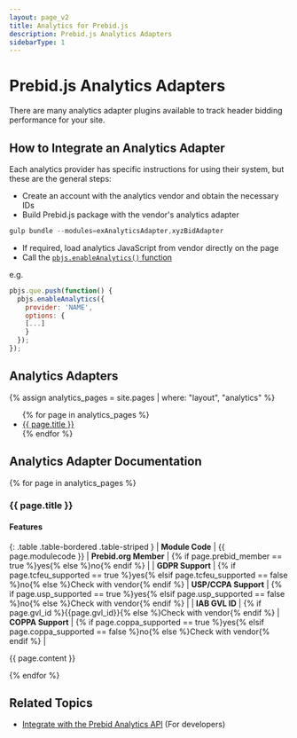 ```yaml
---
layout: page_v2
title: Analytics for Prebid.js
description: Prebid.js Analytics Adapters
sidebarType: 1
---
```


# Prebid.js Analytics Adapters

There are many analytics adapter plugins available to track header bidding performance for your site.

## How to Integrate an Analytics Adapter

Each analytics provider has specific instructions for using their system, but these are the general steps:

- Create an account with the analytics vendor and obtain the necessary IDs
- Build Prebid.js package with the vendor's analytics adapter

```javascript
gulp bundle --modules=exAnalyticsAdapter,xyzBidAdapter
```

- If required, load analytics JavaScript from vendor directly on the page
- Call the [`pbjs.enableAnalytics()` function](/dev-docs/publisher-api-reference/enableAnalytics.html)

e.g.

```javascript
pbjs.que.push(function() {
  pbjs.enableAnalytics({
    provider: 'NAME',
    options: {
    [...]
    }
  });
});
```

## Analytics Adapters

{% assign analytics_pages = site.pages | where: "layout", "analytics" %}

<ul>
{% for page in analytics_pages %}
<li>
<a href="#{{ page.modulecode }}">{{ page.title }}</a>
</li>
{% endfor %}
</ul>

## Analytics Adapter Documentation

{% for page in analytics_pages %}
<div class="bs-docs-section" markdown="1">
<a name="{{ page.modulecode }}" ></a>
<h3>{{ page.title }}</h3>
<h4>Features</h4>

{: .table .table-bordered .table-striped }
| **Module Code** | {{ page.modulecode }} | **Prebid.org Member** | {% if page.prebid_member == true %}yes{% else %}no{% endif %} |
| **GDPR Support** | {% if page.tcfeu_supported == true %}yes{% elsif page.tcfeu_supported == false %}no{% else %}Check with vendor{% endif %} | **USP/CCPA Support** | {% if page.usp_supported == true %}yes{% elsif page.usp_supported == false %}no{% else %}Check with vendor{% endif %} |
| **IAB GVL ID** | {% if page.gvl_id %}{{page.gvl_id}}{% else %}Check with vendor{% endif %} | **COPPA Support** | {% if page.coppa_supported == true %}yes{% elsif page.coppa_supported == false %}no{% else %}Check with vendor{% endif %} |

{{ page.content }}
</div>
{% endfor %}

## Related Topics

- [Integrate with the Prebid Analytics API]({{site.baseurl}}/dev-docs/integrate-with-the-prebid-analytics-api.html) (For developers)
